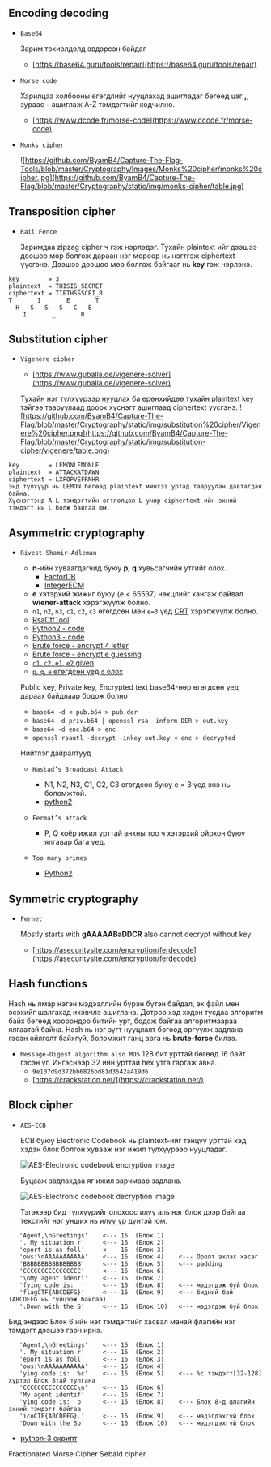 Encoding decoding
-----------------------

* `Base64` 
	
	Зарим тохиолдолд эвдэрсэн байдаг 
	
	* [https://base64.guru/tools/repair](https://base64.guru/tools/repair)

* `Morse code`

	Харилцаа холбооны өгөгдлийг нууцлахад ашигладаг бөгөөд цэг **,**, зураас **-** ашиглаж A-Z тэмдэгтийг кодчилно.
	
	* [https://www.dcode.fr/morse-code](https://www.dcode.fr/morse-code)
	
* `Monks cipher`

	![https://github.com/ByamB4/Capture-The-Flag-Tools/blob/master/Cryptography/Images/Monks%20cipher/monks%20cipher.jpg](https://github.com/ByamB4/Capture-The-Flag/blob/master/Cryptography/static/img/monks-cipher/table.jpg)
	
Transposition cipher
-----------------------

* `Rail Fence`

	Заримдаа zipzag cipher ч гэж нэрлэдэг. Тухайн plaintext ийг дээшээ доошоо мөр болгож дараан нэг мөрөөр нь нэгтгэж ciphertext үүсгэнэ. Дээшээ доошоо мөр болгож байгааг нь **key** гэж нэрлэнэ.
```
key        = 3
plaintext  = THISIS_SECRET
ciphertext = TIETHSSSCEI_R
T       I       E       T
  H   S   S   S   C   E
    I       _       R 
```
	
Substitution cipher
-----------------------

* `Vigenère cipher`

	* [https://www.guballa.de/vigenere-solver](https://www.guballa.de/vigenere-solver)
	
	Тухайн нэг түлхүүрээр нууцлах ба ерөнхийдөө тухайн plaintext key тэйгээ тааруулаад доорх хүснэгт ашиглаад ciphertext үүсгэнэ.
![https://github.com/ByamB4/Capture-The-Flag/blob/master/Cryptography/static/img/substitution%20cipher/Vigenere%20cipher.png](https://github.com/ByamB4/Capture-The-Flag/blob/master/Cryptography/static/img/substitution-cipher/vigenere/table.png)
```
key        = LEMONLEMONLE
plaintext  = ATTACKATDAWN
ciphertext = LXFOPVEFRNHR
Энд түлхүүр нь LEMON бөгөөд plaintext ийнхээ уртад тааруулан давтагдаж байна. 
Хүснэгтэнд A L тэмдэгтийн огтлолцол L учир ciphertext ийн эхний тэмдэгт нь L болж байгаа юм.
```
	
Asymmetric cryptography 
-----------------------

* `Rivest-Shamir–Adleman`

	* **n**-ийн хуваагдагчид буюу **p**, **q** хувьсагчийн утгийг олох.
		* [FactorDB](http://factordb.com/)
		* [IntegerECM](https://www.alpertron.com.ar/ECM.HTM)
	* **e** хэтэрхий жижиг буюу (e < 65537) нөхцлийг хангаж байвал **wiener-attack** хэрэгжүүлж болно.
	* `n1`, `n2`, `n3`, `c1`, `c2`, `c3` өгөгдсөн мөн `e=3` үед [CRT](https://github.com/ByamB4/Capture-The-Flag/blob/master/Cryptography/src/asymmetric-cipher/rsa/small-e-with-values.py) хэрэгжүүлж болно.
	* [RsaCtfTool](https://github.com/Ganapati/RsaCtfTool)
	* [Python2 - code](https://github.com/ByamB4/Capture-The-Flag/blob/master/Cryptography/src/asymmetric-cipher/rsa/solve.py)
	* [Python3 - code](https://github.com/ByamB4/Capture-The-Flag/blob/master/Cryptography/src/asymmetric-cipher/rsa/solve-3.py)
	* [Brute force - encrypt 4 letter](https://github.com/ByamB4/Capture-The-Flag/blob/master/Cryptography/src/asymmetric-cipher/rsa/brute-force-encrypt-4-letter.py)
	* [Brute force - encrypt e guessing](https://github.com/ByamB4/Capture-The-Flag/blob/master/Cryptography/src/asymmetric-cipher/rsa/find-e.py)
	* [`c1`, `c2`, `e1`, `e2` given](https://github.com/ByamB4/Capture-The-Flag/blob/master/Cryptography/src/asymmetric-cipher/rsa/common-modules-attack.py) 
	* [`p`, `q`, `e` өгөгдсөн үед `d` олох](https://github.com/ByamB4/Capture-The-Flag/blob/master/Cryptography/src/asymmetric-cipher/rsa/p-q-e-given-calculate-d.py)
	
	Public key, Private key, Encrypted text base64-өөр өгөгдсөн үед дараах байдлаар бодож болно
	* `base64 -d < pub.b64 > pub.der`
	* `base64 -d priv.b64 | openssl rsa -inform DER > out.key`
	* `base64 -d enc.b64 > enc`
	* `openssl rsautl -decrypt -inkey out.key < enc > decrypted`
	
	Нийтлэг дайралтууд
	* `Hastad’s Broadcast Attack`
		
		* N1, N2, N3, C1, C2, C3 өгөгдсөн буюу e = 3 үед энэ нь боломжтой.
		* [python2](https://github.com/ByamB4/Capture-The-Flag-Tools/blob/master/Cryptography/RSA/Hasted's%20Attack.py)
		
	* `Fermat’s attack`
	
		* P, Q хоёр ижил урттай анхны тоо ч хэтэрхий ойрхон буюу ялгавар бага үед.
	
	* `Too many primes`
	
		* [Python2](https://github.com/ByamB4/Capture-The-Flag-Tools/blob/master/Cryptography/Code/rsa-too-many-primes.py)

Symmetric cryptography
----------------------

* `Fernet`

	Mostly starts with **gAAAAABaDDCR** also cannot decrypt without key
	* [https://asecuritysite.com/encryption/ferdecode](https://asecuritysite.com/encryption/ferdecode)
	
Hash functions 
-----------------------

Hash нь ямар нэгэн мэдээллийн бүрэн бүтэн байдал, эх файл мөн эсэхийг шалгахад ихэвчлэ ашиглана. Дотроо хэд хэдэн тусдаа алгоритм байх бөгөөд хоорондоо битийн урт, бодож байгаа алгоритмаараа ялгаатай байна. Hash нь нэг зүгт нууцлалт бөгөөд эргүүлж задлана гэсэн ойлголт байхгүй, боломжит ганц арга нь **brute-force** билээ.

* `Message-Digest algorithm also MD5`
	128 бит урттай бөгөөд 16 байт гэсэн үг. Ингэснээр 32 ийн урттай hex утга гаргаж авна. 
	* `9e107d9d372bb6826bd81d3542a419d6`
	* [https://crackstation.net/](https://crackstation.net/)

	
Block cipher 
-

* `AES-ECB`
	
	ECB буюу Electronic Codebook нь plaintext-ийг тэнцүү урттай хэд хэдэн блок болгон хувааж нэг ижил түлхүүрээр нууцладаг. 
	
	![AES-Electronic codebook encryption image](https://github.com/ByamB4/Capture-The-Flag/blob/master/Cryptography/static/img/block-cipher/aes-ecb/encryption.png)
	
	Буцааж задлахдаа яг ижил зарчмаар задлана. 
	
	![AES-Electronic codebook decryption image](https://github.com/ByamB4/Capture-The-Flag/blob/master/Cryptography/static/img/block-cipher/aes-ecb/decryption.png)
	
	Тэгэхээр бид түлхүүрийг олохоос илүү аль нэг блок дээр байгаа текстийг нэг унших нь илүү үр дүнтэй юм. 

```
   'Agent,\nGreetings'    <--- 16  (Блок 1)
   '. My situation r'     <--- 16  (Блок 2)
   'eport is as foll'     <--- 16  (Блок 3)
   'ows:\nAAAAAAAAAAA'    <--- 16  (Блок 4)    <--- Оролт эхлэх хэсэг 
   'BBBBBBBBBBBBBBBB'     <--- 16  (Блок 5)    <--- padding 
   'CCCCCCCCCCCCCCCC'     <--- 16  (Блок 6) 
   '\nMy agent identi'    <--- 16  (Блок 7)
   'fying code is:  '     <--- 16  (Блок 8)    <--- мэдэгдэж буй блок
   'flagCTF{ABCDEFG}'     <--- 16  (Блок 9)    <--- бидний бай (ABCDEFG нь гүйцээж байгаа)
   '.Down with the S'  	  <--- 16  (Блок 10)   <--- мэдэгдэж буй блок
```
Бид эндээс Блок 6 ийн нэг тэмдэгтийг хасвал манай флагийн нэг тэмдэгт дээшээ гарч ирнэ. 

```
   'Agent,\nGreetings'    <--- 16  (Блок 1)
   '. My situation r'     <--- 16  (Блок 2)
   'eport is as foll'     <--- 16  (Блок 3)
   'ows:\nAAAAAAAAAAA'    <--- 16  (Блок 4)
   'ying code is:  %c'    <--- 16  (Блок 5)    <--- %c тэмдэгт[32-128] хүртэл Блок 8тай тулгана   
   'CCCCCCCCCCCCCCC\n'    <--- 16  (Блок 6)
   'My agent identif'     <--- 16  (Блок 7)
   'ying code is:  p'     <--- 16  (Блок 8)    <--- Блок 8-д флагийн эхний тэмдэгт байгаа
   'icoCTF{ABCDEFG}.'     <--- 16  (Блок 9)    <--- мэдэгдэхгүй блок
   'Down with the So'     <--- 16  (Блок 10)   <--- мэдэгдэхгүй блок
```

* [python-3 скрипт](https://github.com/ByamB4/Capture-The-Flag/blob/master/Cryptography/src/block-cipher/aes-ecb/solve.py)
	
Fractionated Morse Cipher
Sebald cipher.
